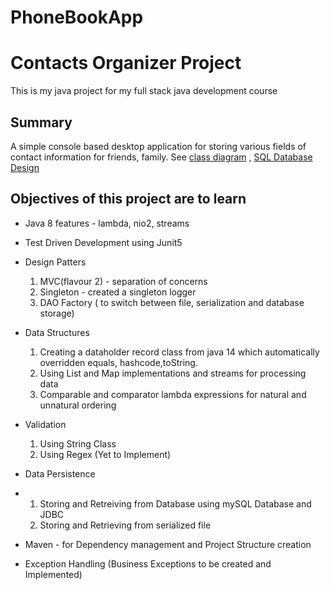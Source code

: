 # PhoneBookApp
# Contacts Organizer Project
This is my java project for my full stack java development course

## Summary
A simple console based desktop application for storing various fields of contact information for friends, family.
See [class diagram](https://github.com/mariojoshua/phone-book-app/blob/master/design%20docs/classDiagram.md) , [SQL Database Design](https://github.com/mariojoshua/phone-book-app/blob/master/design%20docs/MySQLDBDesign.md)

## Objectives of this project are to learn
- Java 8 features - lambda, nio2, streams
- Test Driven Development using Junit5
- Design Patters
    1. MVC(flavour 2) - separation of concerns
    2. Singleton - created a singleton logger
    3. DAO Factory ( to switch between file, serialization and database storage)
- Data Structures
    1. Creating a dataholder record class from java 14 which automatically overridden equals, hashcode,toString.
    2. Using List and Map implementations and streams for processing data
    3. Comparable and comparator lambda expressions for natural and unnatural ordering
- Validation
    1. Using String Class
    2. Using Regex (Yet to Implement)
- Data Persistence
-   1. Storing and Retreiving from Database using mySQL Database and JDBC
    2. Storing and Retrieving from serialized file

-  Maven - for Dependency management and Project Structure creation
-  Exception Handling (Business Exceptions to be created and Implemented)
